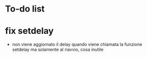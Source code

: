 # To-do list

# fix setdelay

- non viene aggiornato il delay quando viene chiamata la funzione setdelay ma solamente al riavvio, cosa inutile